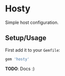 # Hosty

Simple host configuration.


## Setup/Usage

First add it to your `Gemfile`:

``` ruby
gem 'hosty'
```

**TODO**: Docs :)
